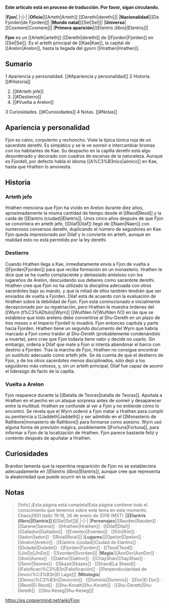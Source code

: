 **Este artículo está en proceso de traducción. Por favor, sigan circulando.**


|**Fjon**|
|-|-|
|**Oficio**|[[Arteth\|Arteth]] [[Derethi\|derethi]]|
|**Nacionalidad**|[[De Fjorden\|de Fjorden]]|
|**Mundo natal**|[[Sel\|Sel]]|
|**Universo**|[[Cosmere\|Cosmere]]|
|**Primera aparición**|*[[Elantris (libro)\|Elantris]]*|

**Fjon** es un [[Arteth\|arteth]] [[Derethi\|derethi]] de [[Fjorden\|Fjorden]] en [[Sel\|Sel]]. Es el arteth principal de [[Kae\|Kae]], la capital de [[Arelon\|Arelon]], hasta la llegada del gyorn [[Hrathen\|Hrathen]].

## Sumario

1 Apariencia y personalidad. [[#Apariencia y personalidad]] 
2 Historia. [[#Historia]] 

2. [[#Arteth jefe]] 
2. [[#Destierro]] 
2. [[#Vuelta a Arelon]] 


3 Curiosidades. [[#Curiosidades]] 
4 Notas. [[#Notas]] 


## Apariencia y personalidad
Fjon es calvo, corpulento y rechoncho. Viste la típica túnica roja de un sacerdote derethi. Es simpático y se le ve sonreír e intercambiar bromas con los habitantes de Kae. Su despacho en la capilla derethi está algo desordenado y decorado con cuadros de escenas de la naturaleza.
Aunque es Fjordell, por defecto habla el idioma [[A%C3%B3nico\|aónico]] en Kae, hasta que Hrathen lo amonesta.

## Historia
### Arteth jefe
Hrathen menciona que Fjon ha vivido en Arelon durante diez años, aproximadamente la misma cantidad de tiempo desde el [[Reod\|Reod]] y la caída de [[Elantris (ciudad)\|Elantris]]. Unos cinco años después de que Fjon se convirtiera en arteth jefe, [[Dilaf\|Dilaf]] llegó de [[Naen\|Naen]] con numerosos conversos derethi, duplicando el número de seguidores en Kae. Fjon queda impresionado por Dilaf y lo convierte en arteth, aunque en realidad esto no está permitido por la ley derethi.

### Destierro
Cuando Hrathen llega a Kae, inmediatamente envía a Fjon de vuelta a [[Fjorden\|Fjorden]] para que reciba formación en un monasterio. Hrathen le dice que se ha vuelto complaciente y demasiado amistoso con los lugareños de Arelon, descuidando sus deberes como sacerdote derethi. Hrathen cree que Fjon no ha utilizado la disciplina adecuada con otros sacerdotes bajo su mando, y que la mitad de ellos también tendrán que ser enviados de vuelta a Fjorden. Dilaf está de acuerdo con la evaluación de Hrathen sobre la debilidad de Fjon.
Fjon está conmocionado e inicialmente decepcionado por su repatriación, pero Hrathen le muestra órdenes del [[Wyrn (t%C3%ADtulo)\|Wyrn]] [[Wulfden IV\|Wulfden IV]] en las que se establece que todo areleno debe convertirse al Shu-Dereth en un plazo de tres meses o el Imperio Fjordell lo invadirá. Fjon entonces capitula y parte hacia Fjorden.
Hrathen tiene un segundo documento del Wyrn que habría marcado a Fjon como traidor al Shu-Dereth (probablemente condenándolo a muerte), pero cree que Fjon todavía tiene valor y decide no usarlo. Sin embargo, ordena a Dilaf que mate a Fjon si intenta abandonar el barco con destino a Fjorden.
Tras la marcha de Fjon, Hrathen no consigue encontrar un sustituto adecuado como arteth jefe. Se da cuenta de que el destierro de Fjon, y de los otros sacerdotes menos disciplinados, sólo dejó a los seguidores más celosos, y, sin un arteth principal, Dilaf fue capaz de asumir el liderazgo de facto de la capilla.

### Vuelta a Arelon
Fjon reaparece durante la [[Batalla de Teoras\|batalla de Teoras]]. Apuñala a Hrathen en el pecho en un ataque sorpresa antes de sonreír y desaparecer entre la multitud. Hrathen se confunde al ver a Fjon y no entiende cómo lo encontró. Se revela que el Wyrn ordenó a Fjon matar a Hrathen para cumplir su penitencia a [[Jaddeth\|Jaddeth]] y ser admitido en el [[Monasterio de Rathbore\|monasterio de Rathbore]] para formarse como asesino. Wyrn usó alguna forma de previsión mágica, posiblemente [[Fortuna\|Fortuna]], para informar a Fjon de la localización de Hrathen. Fjon parece bastante feliz y contento después de apuñalar a Hrathen.

## Curiosidades
Brandon lamenta que la repentina reaparición de Fjon no se estableciera adecuadamente en *[[Elantris (libro)\|Elantris]]*, aunque cree que representa la aleatoriedad que puede ocurrir en la vida real.
## Notas

> [!info] ¡Esta página está completa!Esta página contiene todo el conocimiento que tenemos sobre este tema en este momento.
Chaos2651 (talk) 19:18, 26 de enero de 2019 (MST)
|**[[Elantris (libro)\|Elantris]] (**[[Sel\|Sel]]**)**|
|-|-|
|**Personajes**|[[Raoden\|Raoden]] · [[Sarene\|Sarene]] · [[Hrathen\|Hrathen]] · [[Dilaf\|Dilaf]] · [[Galladon\|Galladon]] · [[Eventeo\|Eventeo]] · [[Kiin\|Kiin]] · [[Iadon\|Iadon]] · [[Roial\|Roial]]|
|**Lugares**|[[Opelon\|Opelon]] · [[Arelon\|Arelon]] · [[Elantris (ciudad)\|Ciudad de Elantris]] · [[Duladel\|Duladel]] · [[Fjorden\|Fjorden]] · [[Teod\|Teod]] · [[JinDo\|JinDo]] · [[Svorden\|Svorden]]|
|**Magia**|[[AonDor\|AonDor]] · [[Aon\|Aones]] · [[Dakhor\|Dakhor]] · [[ChayShan\|ChayShan]] · [[Seon\|Seones]] · [[Skaze\|Skazes]] · [[Shaod\|La Shaod]] · [[Falsificaci%C3%B3n\|Falsificación]] · [[Perpendicularidad de Devoci%C3%B3n\|El Lago]]|
|**Mitología**|[[Devoci%C3%B3n\|Devoción]] · [[Dominio\|Dominio]] · [[Dor\|El Dor]] · [[Reod\|El Reod]] · [[Shu-Korath\|Shu-Korath]] · [[Shu-Dereth\|Shu-Dereth]] · [[Shu-Keseg\|Shu-Keseg]]|



https://es.coppermind.net/wiki/Fjon